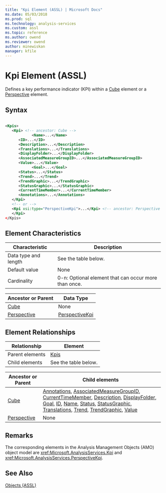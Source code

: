 ```yaml
---
title: "Kpi Element (ASSL) | Microsoft Docs"
ms.date: 05/03/2018
ms.prod: sql
ms.technology: analysis-services
ms.custom: assl
ms.topic: reference
ms.author: owend
ms.reviewer: owend
author: minewiskan
manager: kfile
---
```

# Kpi Element (ASSL)

  Defines a key performance indicator (KPI) within a [Cube](objects/cube-element-assl.md) element or a [Perspective](objects/perspective-element-assl.md) element.  
  
## Syntax  
  
```xml  
  
<Kpis>  
   <Kpi> <!-- ancestor: Cube -->  
            <Name>...</Name>  
      <ID>...</ID>  
      <Description>...</Description>  
      <Translations>...</Translations>  
      <DisplayFolder>...</DisplayFolder>  
      <AssociatedMeasureGroupID>...</AssociatedMeasureGroupID>  
      <Value>...</Value>  
            <Goal>...</Goal>  
      <Status>...</Status>  
      <Trend>...</Trend>  
      <TrendGraphic>...</TrendGraphic>  
      <StatusGraphic>...</StatusGraphic>  
      <CurrentTimeMember>...</CurrentTimeMember>  
      <Annotations>...</Annotations>  
   </Kpi>  
   <!-- or -->  
   <Kpi xsi:type="PerspectiveKpi">...</Kpi> <!-- ancestor: Perspective -->  
   </Kpi>  
</Kpis>  
```  
  
## Element Characteristics  
  
|Characteristic|Description|  
|--------------------|-----------------|  
|Data type and length|See the table below.|  
|Default value|None|  
|Cardinality|0-n: Optional element that can occur more than once.|  
  
|Ancestor or Parent|Data Type|  
|------------------------|---------------|  
|[Cube](objects/cube-element-assl.md)|None|  
|[Perspective](objects/perspective-element-assl.md)|[PerspectiveKpi](data-type/perspectivekpi-data-type-assl.md)|  
  
## Element Relationships  
  
|Relationship|Element|  
|------------------|-------------|  
|Parent elements|[Kpis](collections/kpis-element-assl.md)|  
|Child elements|See the table below.|  
  
|Ancestor or Parent|Child elements|  
|------------------------|--------------------|  
|[Cube](objects/cube-element-assl.md)|[Annotations](collections/annotations-element-assl.md), [AssociatedMeasureGroupID](properties/associatedmeasuregroupid-element-assl.md), [CurrentTimeMember](properties/currenttimemember-element-assl.md), [Description](properties/description-element-assl.md), [DisplayFolder](properties/displayfolder-element-assl.md), [Goal](properties/goal-element-assl.md), [ID](properties/id-element-assl.md), [Name](properties/name-element-assl.md), [Status](properties/status-element-assl.md), [StatusGraphic](properties/statusgraphic-element-assl.md), [Translations](collections/translations-element-assl.md), [Trend](properties/trend-element-assl.md), [TrendGraphic](properties/trendgraphic-element-assl.md), [Value](properties/value-element-assl.md)|  
|[Perspective](objects/perspective-element-assl.md)|None|  
  
## Remarks  
 The corresponding elements in the Analysis Management Objects (AMO) object model are <xref:Microsoft.AnalysisServices.Kpi> and <xref:Microsoft.AnalysisServices.PerspectiveKpi>.  
  
## See Also  
 [Objects &#40;ASSL&#41;](objects/objects-assl.md)  
  
  
